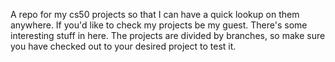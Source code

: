 A repo for my cs50 projects so that I can have a quick lookup on them anywhere. If you'd like to check my projects be my guest. There's some interesting stuff in here.
The projects are divided by branches, so make sure you have checked out to your desired project to test it.
